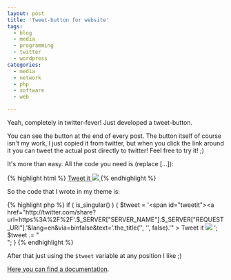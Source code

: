 ```yaml
---
layout: post
title: 'Tweet-button for website'
tags:
  - blog
  - media
  - programming
  - twitter
  - wordpress
categories:
  - media
  - network
  - php
  - software
  - web

---
```


Yeah, completely in twitter-fever! Just developed a tweet-button.

You can see the button at the end of every post. The button itself of course isn't my work, I just copied it from twitter, but when you click the link around it you can tweet the actual post directly to twitter! Feel free to try it! ;)

It's more than easy. All the code you need is (replace [...]):



{% highlight html %}
<a href="http://twitter.com/share?url=[URL_TO_THIS_SITE]&amp;lang=[en|de|..]&amp;via=[NAME_OF_YOUR_TWITTER_ACCOUNT_FOR_@_LINK]&amp;text=[TEXT_FOR_TWITTERMSG]" >
      Tweet it <img src="[TWITTER_IMAGE]"/>
</a>
{% endhighlight %}



So the code that I wrote in my theme is:



{% highlight php %}
if ( is_singular() )
{
	$tweet = '<span id="tweetit"><a href="http://twitter.com/share?url=https%3A%2F%2F'.$_SERVER["SERVER_NAME"].$_SERVER["REQUEST_URI"].'&amp;lang=en&amp;via=binfalse&amp;text='.the_title('', '', false).'" >
	<span id="tweetittext">Tweet it</span>
	<img src="/wp-content/uploads/2010/08/btn_tweet_mini.png"/>
	</a></span>';
	$tweet .= "<br />";
}
{% endhighlight %}



After that just using the  `$tweet`  variable at any position I like ;)

<a href="http://dev.twitter.com/pages/tweet_button">Here you can find a documentation</a>.
